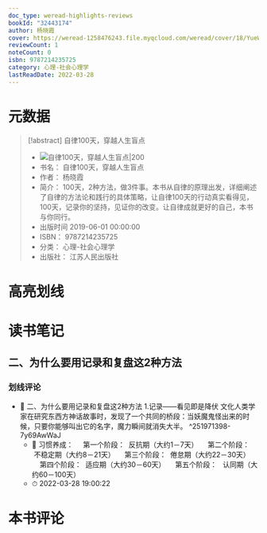 ```yaml
---
doc_type: weread-highlights-reviews
bookId: "32443174"
author: 杨晓霞
cover: https://weread-1258476243.file.myqcloud.com/weread/cover/18/YueWen_32443174/t7_YueWen_32443174.jpg
reviewCount: 1
noteCount: 0
isbn: 9787214235725
category: 心理-社会心理学
lastReadDate: 2022-03-28
---
```

# 元数据
> [!abstract] 自律100天，穿越人生盲点
> - ![ 自律100天，穿越人生盲点|200](https://weread-1258476243.file.myqcloud.com/weread/cover/18/YueWen_32443174/t7_YueWen_32443174.jpg)
> - 书名： 自律100天，穿越人生盲点
> - 作者： 杨晓霞
> - 简介： 100天，2种方法，做3件事。本书从自律的原理出发，详细阐述了自律的方法论和践行的具体策略，让自律100天的行动真实看得见，100天，记录你的坚持，见证你的改变。让自律成就更好的自己，本书与你同行。
> - 出版时间 2019-06-01 00:00:00
> - ISBN： 9787214235725
> - 分类： 心理-社会心理学
> - 出版社： 江苏人民出版社

# 高亮划线

# 读书笔记

## 二、为什么要用记录和复盘这2种方法

### 划线评论
- 📌 二、为什么要用记录和复盘这2种方法
1.记录——看见即是降伏
文化人类学家在研究东西方神话故事时，发现了一个共同的桥段：当妖魔鬼怪出来的时候，只要你能够叫出它的名字，魔力瞬间就消失大半。  ^251971398-7y69AwWaJ
    - 💭 习惯养成：
    第一个阶段：
 反抗期（大约1－7天）
    第二个阶段：
 不稳定期（大约8－21天）
    第三个阶段：
 倦怠期（大约22－30天）
    第四个阶段：
 适应期（大约30－60天）
    第五个阶段：
  认同期（大约60－100天）
    - ⏱ 2022-03-28 19:00:22
   
# 本书评论
